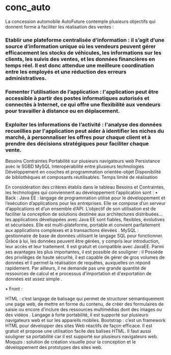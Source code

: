 
# conc_auto



La concession automobile AutoFuture contemple plusieurs objectifs qui donnent forme à faciliter les réalisation des ventes : 

### Etablir une plateforme centralisée d’information : il s’agit d’une source d’information unique où les vendeurs peuvent gérer efficacement les stocks de véhicules, les informations sur les clients, les suivis des ventes, et les données financières en temps réel. Il est donc attendue une meilleure coordination entre les employés et une réduction des erreurs administratives.

### Fomenter l’utilisation de l’application : l'application peut être accessible à partir des postes informatiques autorisés et connectés à Internet, ce qui offre une flexibilité aux vendeurs pour travailler à distance ou en déplacement.

###	Exploiter les informations de l’activité :  l'analyse des données recueillies par l'application peut aider à identifier les niches du marché, à personnaliser les offres pour chaque client et à prendre des décisions stratégiques pour faciliter chaque vente.


Besoins	Contraintes
Portabilité sur plusieurs navigateurs web
Persistance avec le SGBD MySQL
Interopérabilité entre plusieurs technologies 
Développement en couches et programmation orientée-objet
Disponibilité de bibliothèques et composants réutilisables.	Temps limité de réalisation


En considération des critères établis dans le tableau Besoins et Contraintes, les technologies qui conviennent au développement l’application sont :
•	Back :
Java EE :  langage de programmation utilisé pour le développement et l’exécution d’applications pour les entreprises. Elle se compose d’un serveur d’applications et d’un ensemble d’API. L’objectif de son utilisation est de faciliter la conception de solutions destinée aux architectures distribuées… les applications développées avec Java EE sont fiables, flexibles, évolutives et sécurisées. Elle est multi-plateforme, portable et convient parfaitement aux applications complexes et à transactions élevées .
MySQL : gestionnaire de base de données utilisant le langage SQL pour fonctionner. Grâce à lui, les données peuvent être gérées, y compris leur introduction, leur accès et leur traitement. Il est gratuit et compatible avec JavaEE. Parmi ses avantages les plus importantes, il est possible de souligner : il Possède des privilèges de haute sécurité, il est capable de gérer de gros volumes de données et il permet la réalisation de requêtes, auxquelles on répond rapidement. Par ailleurs, il ne demande pas une grande quantité de ressources de calcul et e processus d'importation et d'exportation de données est assez simple .

•	Front :

HTML :  c’est langage de balisage qui permet de structurer sémantiquement une page web, de mettre en forme du contenu, de créer des formulaires de saisie ou encore d’inclure des ressources multimédias dont des images ou des vidéos . Langage à forte portabilité, il est supporté sur plusieurs navigateurs web et sur les appareils mobiles.
Bootstrap : c’est un framework HTML pour développer des sites Web réactifs de façon efficace. Il est gratuit et propose une utilisation facile des balises HTML. Il faut aussi souligner sa portabilité car il est supporté sur plusieurs navigateurs web.
Moqups : solution de création visuelle pour la conception et le développement des prototypes des sites web. 
